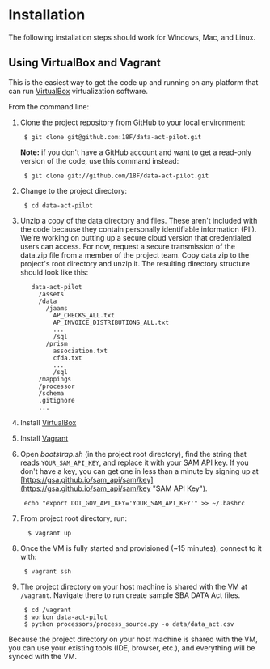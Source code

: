 # Installation

The following installation steps should work for Windows, Mac, and Linux.

## Using VirtualBox and Vagrant

This is the easiest way to get the code up and running on any platform that can run [VirtualBox](https://www.virtualbox.org/ "VirtualBox") virtualization software.

From the command line:

1. Clone the project repository from GitHub to your local environment:

        $ git clone git@github.com:18F/data-act-pilot.git
    **Note:** if you don't have a GitHub account and want to get a read-only version of the code, use this command instead:

        $ git clone git://github.com/18F/data-act-pilot.git

2. Change to the project directory:

        $ cd data-act-pilot

3. Unzip a copy of the data directory and files. These aren't included with the code because they contain personally identifiable information (PII). We're working on putting up a secure cloud version that credentialed users can access. For now, request a secure transmission of the data.zip file from a member of the project team. Copy data.zip to the project's root directory and unzip it. The resulting directory structure should look like this:

          data-act-pilot  
            /assets  
            /data  
              /jaams  
                AP_CHECKS_ALL.txt  
                AP_INVOICE_DISTRIBUTIONS_ALL.txt  
                ...  
                /sql  
              /prism  
                association.txt  
                cfda.txt  
                ...  
                /sql  
            /mappings  
            /processor  
            /schema  
            .gitignore  
            ...  

4. Install [VirtualBox](https://www.virtualbox.org/wiki/Downloads "VirtualBox downloads")  

5. Install [Vagrant](http://www.vagrantup.com/downloads.html "Vagrant downloads")  

6. Open _bootstrap.sh_ (in the project root directory), find the string that reads `YOUR_SAM_API_KEY`, and replace it with your SAM API key. If you don't have a key, you can get one in less than a minute by signing up at [https://gsa.github.io/sam_api/sam/key](https://gsa.github.io/sam_api/sam/key "SAM API Key").

        echo "export DOT_GOV_API_KEY='YOUR_SAM_API_KEY'" >> ~/.bashrc

7. From project root directory, run:

         $ vagrant up

8. Once the VM is fully started and provisioned (~15 minutes), connect to it with:

        $ vagrant ssh

9. The project directory on your host machine is shared with the VM at `/vagrant`. Navigate there to run create sample SBA DATA Act files.

        $ cd /vagrant
        $ workon data-act-pilot
        $ python processors/process_source.py -o data/data_act.csv

Because the project directory on your host machine is shared with the VM, you can use your existing tools (IDE, browser, etc.), and everything will be synced with the VM.
